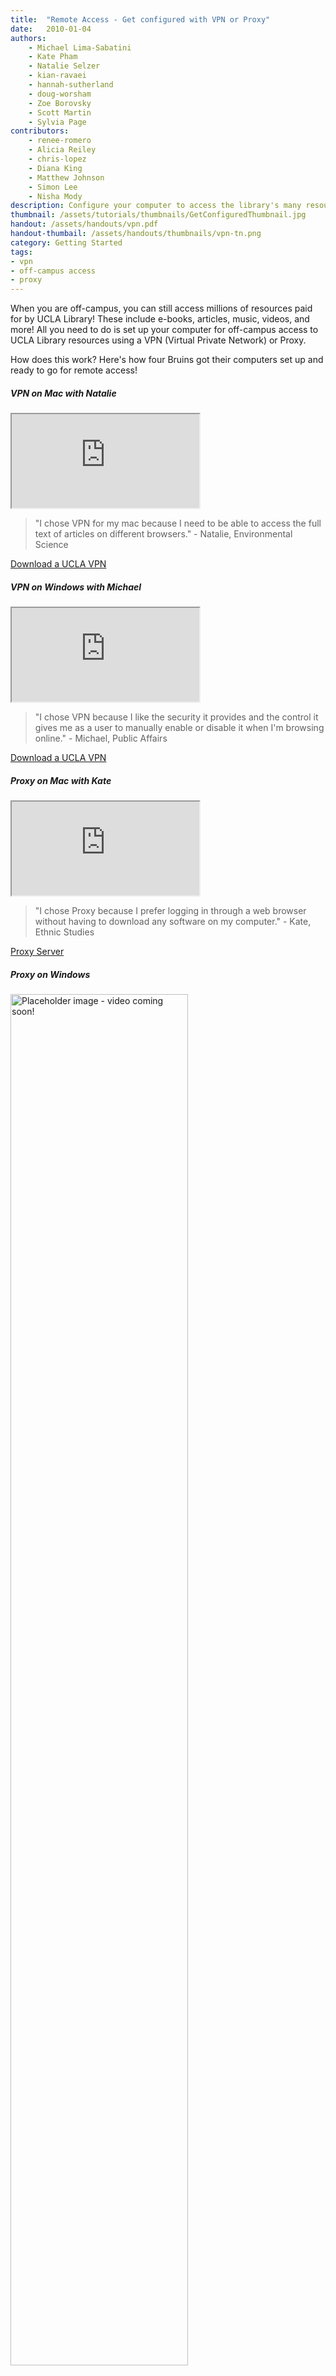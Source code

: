 ```yaml
---
title:  "Remote Access - Get configured with VPN or Proxy"
date:   2010-01-04
authors: 
    - Michael Lima-Sabatini
    - Kate Pham
    - Natalie Selzer
    - kian-ravaei
    - hannah-sutherland
    - doug-worsham
    - Zoe Borovsky
    - Scott Martin
    - Sylvia Page
contributors:
    - renee-romero
    - Alicia Reiley
    - chris-lopez
    - Diana King
    - Matthew Johnson
    - Simon Lee
    - Nisha Mody
description: Configure your computer to access the library's many resources.
thumbnail: /assets/tutorials/thumbnails/GetConfiguredThumbnail.jpg
handout: /assets/handouts/vpn.pdf
handout-thumbail: /assets/handouts/thumbnails/vpn-tn.png
category: Getting Started
tags:
- vpn
- off-campus access
- proxy
---
```


<p class="intro">When you are off-campus, you can still access millions of resources paid for by UCLA Library! These include e-books, articles, music, videos, and more! All you need to do is set up your computer for off-campus access to UCLA Library resources using a VPN (Virtual Private Network) or Proxy.</p>

<p class="intro">How does this work? Here's how four Bruins got their computers set up and ready to go for remote access!</p>

<div class="row">
    <div class="col-sm-12 col-md-6 mb-3">
        <div class="card h-100">
          <h5 class="card-header">VPN on Mac with Natalie</h5>
          <div class="card-body">
              <div class="embed-responsive embed-responsive-16by9">
                <iframe src="https://www.youtube.com/embed/BimOWaDxk4Y" frameborder="1" allow="accelerometer; autoplay; encrypted-media; gyroscope; picture-in-picture" allowfullscreen></iframe>
              </div>
              <blockquote>"I chose VPN for my mac because I need to be able to access the full text of articles on different browsers." - Natalie, Environmental Science</blockquote>
            <a href="https://www.it.ucla.edu/it-support-center/services/virtual-private-network-vpn-clients" class="btn btn-primary">Download a UCLA VPN</a>
            </div>
        </div>
    </div>
        <div class="col-sm-12 col-md-6 mb-3">
        <div class="card h-100">
          <h5 class="card-header">VPN on Windows with Michael</h5>
          <div class="card-body">
              <div class="embed-responsive embed-responsive-16by9">
                <iframe src="https://www.youtube.com/embed/ZuZclnEuvlo" frameborder="1" allow="accelerometer; autoplay; encrypted-media; gyroscope; picture-in-picture" allowfullscreen></iframe>
                </div>
              <blockquote>"I chose VPN because I like the security it provides and the control it gives me as a user to manually enable or disable it when I'm browsing online." - Michael, Public Affairs</blockquote>
            <a href="https://www.it.ucla.edu/it-support-center/services/virtual-private-network-vpn-clients" class="btn btn-primary">Download a UCLA VPN</a>
            </div>
        </div>
    </div>
</div>

<div class="row">
    <div class="col-sm-12 col-md-6 mb-3">
        <div class="card h-100">
          <h5 class="card-header">Proxy on Mac with Kate</h5>
          <div class="card-body">
              <div class="embed-responsive embed-responsive-16by9">
                <iframe src="https://www.youtube.com/embed/h1vVy_WuxYk" frameborder="1" allow="accelerometer; autoplay; encrypted-media; gyroscope; picture-in-picture" allowfullscreen></iframe>
              </div>
              <blockquote>"I chose Proxy because I prefer logging in through a web browser without having to download any software on my computer." - Kate, Ethnic Studies</blockquote>
            <a href="https://www.it.ucla.edu/it-support-center/services/proxy-server" class="btn btn-primary">Proxy Server</a>
            </div>
        </div>
    </div>
        <div class="col-sm-12 col-md-6 mb-3">
        <div class="card h-100">
          <h5 class="card-header">Proxy on Windows</h5>
          <div class="card-body text-center">
                <img src="{{ '/assets/images/icons/np_video_1709497_808080.png' | relative_url }}" alt="Placeholder image - video coming soon!" class="img-fluid my-0 py-0" height="75%" width="75%" />
              <blockquote>Coming soon!</blockquote>
            </div>
        </div>
    </div>
</div>

<h2 class="mt-5">Want a visual overview of the connection process?</h2>
<ul class="list-unstyled">
  <li class="media">
      <a href="https://ucla.box.com/s/gqyc4gmi2qi5teozk982jh38wh98up21" target="_blank">
          <img src="{{ '/assets/images/vpn-connection-handout-icon.jpg' | relative_url }}" class="mr-3" style="width: 150px;" alt="VPN remote access process overview handout"></a>
    <div class="media-body">
      Check out this handout that guides you through the VPN connection process from start to finish, step-by-step!<br>
         <a href="https://ucla.box.com/s/gqyc4gmi2qi5teozk982jh38wh98up21" target="_blank" class="btn btn-primary">PDF Handout</a>
        <blockquote> - Thanks to Zoe Borovsky for making this great handout!</blockquote>
    </div>
  </li>
</ul>


<h2>Looking for more help?</h2>

<p>You can download this <a href="https://www.library.ucla.edu/sites/default/files/Off%20Campus%20Access%20to%20Online%20Resources%20-%20v3.pdf" target="_blank">Printable Handout on Off Campus Access to Online Resources</a>, or visit the <a href="http://www.library.ucla.edu/use/computers-computing-services/connect-campus" target="_blank">library website for more information on how to get configured</a>!</p>



<!-- include embed-and-share-buttons.html ? -->
